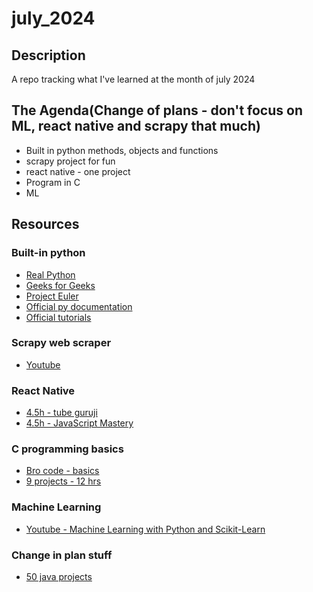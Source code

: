# july_2024

## Description

A repo tracking what I've learned at the month of july 2024


## The Agenda(Change of plans - don't focus on ML, react native and scrapy that much)

* Built in python methods, objects and functions
* scrapy project for fun
* react native - one project
* Program in C
* ML


## Resources

### Built-in python

* [Real Python](https://realpython.com/)
* [Geeks for Geeks](https://www.geeksforgeeks.org/built-in-modules-in-python/)
* [Project Euler](https://projecteuler.net/)
* [Official py documentation](https://docs.python.org/3/library/)
* [Official tutorials](https://docs.python.org/3/tutorial/)

### Scrapy web scraper

* [Youtube](https://youtu.be/mBoX_JCKZTE?si=nJ_M1GNs1lbC7e-m)

### React Native

* [4.5h - tube guruji](https://youtu.be/Zs-W12TpAeM?si=iJodu1iAVQavpT7S)
* [4.5h - JavaScript Mastery](https://youtu.be/ZBCUegTZF7M?si=5euqtr3UZdWviFwF)

### C programming basics

* [Bro code - basics](https://youtu.be/wxznTygnRfQ?si=DNqBNoEdOD5Upsdr)
* [9 projects - 12 hrs](https://youtu.be/9oBWVVFdI38?si=Tda-0XVL8tFvgtOB)

### Machine Learning

* [Youtube - Machine Learning with Python and Scikit-Learn](https://youtu.be/hDKCxebp88A?si=sdCO8Q2TDM0ZTTsB)

### Change in plan stuff

* [50 java projects](https://www.codewithfaraz.com/article/131/explore-50-java-projects-with-source-code-for-all-skill-levels#14-resume-builder)

